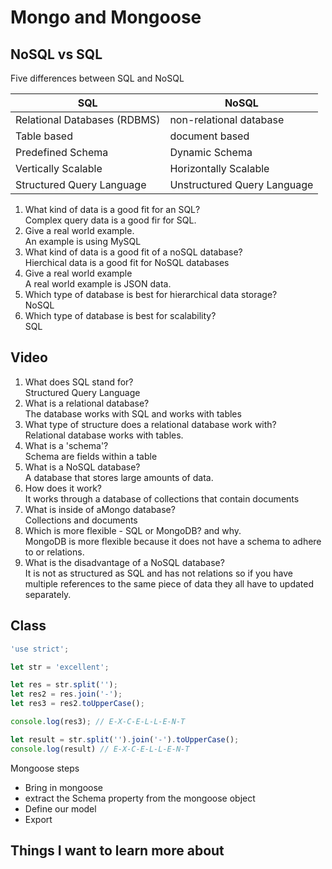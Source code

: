 # Mongo and Mongoose

## NoSQL vs SQL

Five differences between SQL and NoSQL

| SQL | NoSQL |
| ----- | ------ |
| Relational Databases (RDBMS) | non-relational database |
| Table based | document based |
| Predefined Schema | Dynamic Schema |
| Vertically Scalable | Horizontally Scalable |
| Structured Query Language | Unstructured Query Language |

1. What kind of data is a good fit for an SQL?\
Complex query data is a good fir for SQL.
2. Give a real world example.\
An example is using MySQL
3. What kind of data is a good fit of a noSQL database?\
Hierchical data is a good fit for NoSQL databases
4. Give a real world example\
A real world example is JSON data.
5. Which type of database is best for hierarchical data storage?\
NoSQL
6. Which type of database is best for scalability?\
SQL

## Video

1. What does SQL stand for?\
Structured Query Language
2. What is a relational database?\
The database works with SQL and works with tables
3. What type of structure does a relational database work with?\
Relational database works with tables.
4. What is a 'schema'?\
Schema are fields within a table
5. What is a NoSQL database?\
A database that stores large amounts of data.
6. How does it work?\
It works through a database of collections that contain documents
7. What is inside of aMongo database?\
Collections and documents
8. Which is more flexible - SQL or MongoDB? and why.\
MongoDB is more flexible because it does not have a schema to adhere to or relations.
9. What is the disadvantage of a NoSQL database?\
It is not as structured as SQL and has not relations so if you have multiple references to the same piece of data they all have to updated separately.

## Class

```js
'use strict';

let str = 'excellent';

let res = str.split('');
let res2 = res.join('-');
let res3 = res2.toUpperCase();

console.log(res3); // E-X-C-E-L-L-E-N-T

let result = str.split('').join('-').toUpperCase();
console.log(result) // E-X-C-E-L-L-E-N-T
```

Mongoose steps

- Bring in mongoose
- extract the Schema property from the mongoose object
- Define our model
- Export

## Things I want to learn more about